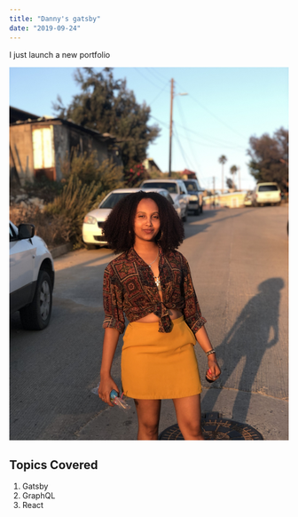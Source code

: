 ```yaml
---
title: "Danny's gatsby"
date: "2019-09-24"
---
```


I just launch a new portfolio

![Bra](./Braa.JPG)

## Topics Covered

1. Gatsby
2. GraphQL
3. React
